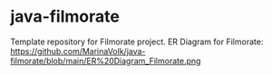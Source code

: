 # java-filmorate
Template repository for Filmorate project.
ER Diagram for Filmorate: https://github.com/MarinaVolk/java-filmorate/blob/main/ER%20Diagram_Filmorate.png
